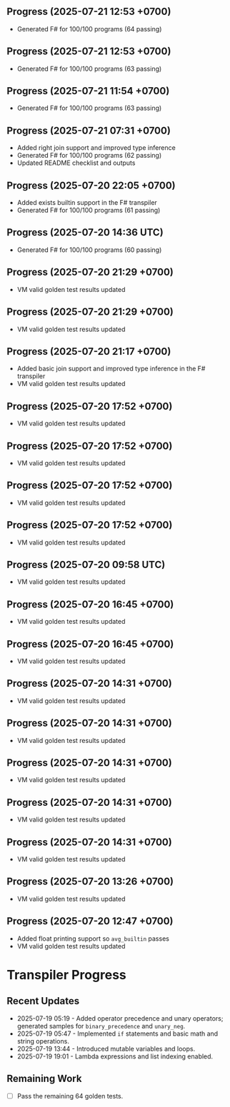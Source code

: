 ## Progress (2025-07-21 12:53 +0700)
- Generated F# for 100/100 programs (64 passing)

## Progress (2025-07-21 12:53 +0700)
- Generated F# for 100/100 programs (63 passing)

## Progress (2025-07-21 11:54 +0700)
- Generated F# for 100/100 programs (63 passing)

## Progress (2025-07-21 07:31 +0700)
- Added right join support and improved type inference
- Generated F# for 100/100 programs (62 passing)
- Updated README checklist and outputs

## Progress (2025-07-20 22:05 +0700)
- Added exists builtin support in the F# transpiler
- Generated F# for 100/100 programs (61 passing)

## Progress (2025-07-20 14:36 UTC)
- Generated F# for 100/100 programs (60 passing)

## Progress (2025-07-20 21:29 +0700)
- VM valid golden test results updated

## Progress (2025-07-20 21:29 +0700)
- VM valid golden test results updated

## Progress (2025-07-20 21:17 +0700)
- Added basic join support and improved type inference in the F# transpiler
- VM valid golden test results updated
## Progress (2025-07-20 17:52 +0700)
- VM valid golden test results updated

## Progress (2025-07-20 17:52 +0700)
- VM valid golden test results updated

## Progress (2025-07-20 17:52 +0700)
- VM valid golden test results updated

## Progress (2025-07-20 17:52 +0700)
- VM valid golden test results updated

## Progress (2025-07-20 09:58 UTC)
- VM valid golden test results updated

## Progress (2025-07-20 16:45 +0700)
- VM valid golden test results updated

## Progress (2025-07-20 16:45 +0700)
- VM valid golden test results updated

## Progress (2025-07-20 14:31 +0700)
- VM valid golden test results updated

## Progress (2025-07-20 14:31 +0700)
- VM valid golden test results updated

## Progress (2025-07-20 14:31 +0700)
- VM valid golden test results updated

## Progress (2025-07-20 14:31 +0700)
- VM valid golden test results updated

## Progress (2025-07-20 14:31 +0700)
- VM valid golden test results updated

## Progress (2025-07-20 13:26 +0700)
- VM valid golden test results updated

## Progress (2025-07-20 12:47 +0700)
- Added float printing support so `avg_builtin` passes
- VM valid golden test results updated

# Transpiler Progress

## Recent Updates
- 2025-07-19 05:19 - Added operator precedence and unary operators; generated samples for `binary_precedence` and `unary_neg`.
- 2025-07-19 05:47 - Implemented `if` statements and basic math and string operations.
- 2025-07-19 13:44 - Introduced mutable variables and loops.
- 2025-07-19 19:01 - Lambda expressions and list indexing enabled.

## Remaining Work
- [ ] Pass the remaining 64 golden tests.
